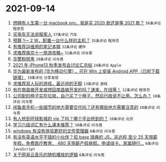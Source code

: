 # 2021-09-14

1. [想拥有人生第一台 macbook pro，我是买 2020 款还是等 2021 款？](https://www.v2ex.com/t/801689) `56条评论` `程序员`
1. [买电车无法说服家人](https://www.v2ex.com/t/801685) `37条评论` `汽车`
1. [预算 1～ 2 W，配置一台什么样的主机？](https://www.v2ex.com/t/801675) `35条评论` `程序员`
1. [有推荐运维用的笔记本嘛](https://www.v2ex.com/t/801676) `32条评论` `硬件`
1. [求推荐南京十一旅游攻略~](https://www.v2ex.com/t/801666) `31条评论` `问与答`
1. [华擎粉转黑](https://www.v2ex.com/t/801680) `28条评论` `问与答`
1. [2021 年 iPhone13 秋季发布会讨论汇总帖](https://www.v2ex.com/t/801665) `24条评论` `Apple`
1. [华为最新发布的 [华为移动引擎] ，可在 Win 上安装 Android APP（已附下载链接）](https://www.v2ex.com/t/801663) `19条评论` `分享发现`
1. [求推荐双人玩的游戏，最近闲的无聊](https://www.v2ex.com/t/801688) `13条评论` `游戏`
1. [有在南昌做开发或想回南昌做开发的吗？速来，在线等！](https://www.v2ex.com/t/801697) `12条评论` `程序员`
1. [公司配的椅子实在垃圾，自己买了个椅子，然后行政说不让用，怎么办？](https://www.v2ex.com/t/801695) `10条评论` `问与答`
1. [闲鱼卖手机一些细节的地方需要交代吗？还有哪些地方需要注意的](https://www.v2ex.com/t/801669) `10条评论` `问与答`
1. [有人抢到环球影城的 vip 了吗？哪个平台抢到的？](https://www.v2ex.com/t/801664) `10条评论` `北京`
1. [学习六级词汇有什么课本推荐？](https://www.v2ex.com/t/801655) `10条评论` `问与答`
1. [windows 有没有体验更好的文件管理器](https://www.v2ex.com/t/801678) `8条评论` `问与答`
1. [有没有英语水平不错的小伙伴？招 base 瑞典的 JS，非远程,至少 25 天带薪年假，免费医疗教育， 480 天带薪产假病假、申请绿卡、家属随行...](https://www.v2ex.com/t/801668) `6条评论` `JavaScript`
1. [关于网易云音乐的随机播放的逻辑](https://www.v2ex.com/t/801661) `6条评论` `问与答`
